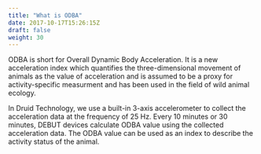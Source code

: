 ```yaml
---
title: "What is ODBA"
date: 2017-10-17T15:26:15Z
draft: false
weight: 30
---
```

ODBA is short for Overall Dynamic Body Acceleration. It is a new acceleration index which quantifies the three-dimensional movement of animals as the value of acceleration and is assumed to be a proxy for activity-specific measurment and has been used in the field of wild animal ecology.

In Druid Technology, we use a built-in 3-axis accelerometer to collect the acceleration data at the frequency of 25 Hz. Every 10 minutes or 30 minutes, DEBUT devices calculate ODBA value using the collected acceleration data. The ODBA value can be used as an index to describe the activity status of the animal.
